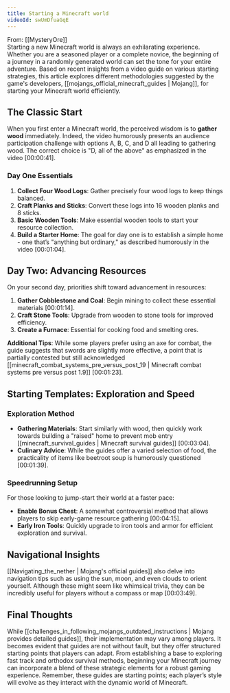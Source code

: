 ```yaml
---
title: Starting a Minecraft world
videoId: swUmDfuaGqE
---
```


From: [[MysteryOre]] <br/> 
Starting a new Minecraft world is always an exhilarating experience. Whether you are a seasoned player or a complete novice, the beginning of a journey in a randomly generated world can set the tone for your entire adventure. Based on recent insights from a video guide on various starting strategies, this article explores different methodologies suggested by the game's developers, [[mojangs_official_minecraft_guides | Mojang]], for starting your Minecraft world efficiently.

## The Classic Start

When you first enter a Minecraft world, the perceived wisdom is to **gather wood** immediately. Indeed, the video humorously presents an audience participation challenge with options A, B, C, and D all leading to gathering wood. The correct choice is "D, all of the above" as emphasized in the video <a class="yt-timestamp" data-t="00:00:41">[00:00:41]</a>. 

### Day One Essentials

1. **Collect Four Wood Logs**: Gather precisely four wood logs to keep things balanced.
2. **Craft Planks and Sticks**: Convert these logs into 16 wooden planks and 8 sticks.
3. **Basic Wooden Tools**: Make essential wooden tools to start your resource collection.
4. **Build a Starter Home**: The goal for day one is to establish a simple home - one that’s "anything but ordinary," as described humorously in the video <a class="yt-timestamp" data-t="00:01:04">[00:01:04]</a>.

## Day Two: Advancing Resources

On your second day, priorities shift toward advancement in resources:

1. **Gather Cobblestone and Coal**: Begin mining to collect these essential materials <a class="yt-timestamp" data-t="00:01:14">[00:01:14]</a>.
2. **Craft Stone Tools**: Upgrade from wooden to stone tools for improved efficiency.
3. **Create a Furnace**: Essential for cooking food and smelting ores.

**Additional Tips**: While some players prefer using an axe for combat, the guide suggests that swords are slightly more effective, a point that is partially contested but still acknowledged [[minecraft_combat_systems_pre_versus_post_19 | Minecraft combat systems pre versus post 1.9]] <a class="yt-timestamp" data-t="00:01:23">[00:01:23]</a>.

## Starting Templates: Exploration and Speed

### Exploration Method

- **Gathering Materials**: Start similarly with wood, then quickly work towards building a "raised" home to prevent mob entry [[minecraft_survival_guides | Minecraft survival guides]] <a class="yt-timestamp" data-t="00:03:04">[00:03:04]</a>.
- **Culinary Advice**: While the guides offer a varied selection of food, the practicality of items like beetroot soup is humorously questioned <a class="yt-timestamp" data-t="00:01:39">[00:01:39]</a>.

### Speedrunning Setup

For those looking to jump-start their world at a faster pace:

- **Enable Bonus Chest**: A somewhat controversial method that allows players to skip early-game resource gathering <a class="yt-timestamp" data-t="00:04:15">[00:04:15]</a>.
- **Early Iron Tools**: Quickly upgrade to iron tools and armor for efficient exploration and survival.

## Navigational Insights

[[Navigating_the_nether | Mojang's official guides]] also delve into navigation tips such as using the sun, moon, and even clouds to orient yourself. Although these might seem like whimsical trivia, they can be incredibly useful for players without a compass or map <a class="yt-timestamp" data-t="00:03:49">[00:03:49]</a>.

## Final Thoughts

While [[challenges_in_following_mojangs_outdated_instructions | Mojang provides detailed guides]], their implementation may vary among players. It becomes evident that guides are not without fault, but they offer structured starting points that players can adapt. From establishing a base to exploring fast track and orthodox survival methods, beginning your Minecraft journey can incorporate a blend of these strategic elements for a robust gaming experience. Remember, these guides are starting points; each player’s style will evolve as they interact with the dynamic world of Minecraft.